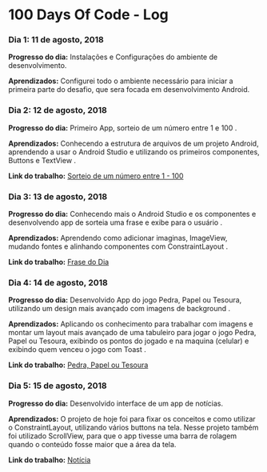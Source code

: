 # 100 Days Of Code - Log

### Dia 1: 11 de agosto, 2018

**Progresso do dia:**  Instalações e Configurações  do ambiente de desenvolvimento.

**Aprendizados:** Configurei todo o ambiente necessário para iniciar a primeira parte do desafio, que sera focada em desenvolvimento Android.

### Dia 2: 12 de agosto, 2018

**Progresso do dia:** Primeiro App, sorteio de um número entre 1 e 100  .

**Aprendizados:**  Conhecendo a estrutura de arquivos de um projeto Android, aprendendo a usar o Android Studio e utilizando os primeiros componentes, Buttons e TextView .

**Link do trabalho:** [Sorteio de um número entre 1 - 100](https://github.com/SergioDiniz/estudo_dev_android_27/tree/master/App_1_sorteio)

### Dia 3: 13 de agosto, 2018

**Progresso do dia:** Conhecendo mais o Android Studio e os componentes e desenvolvendo app de sorteia uma frase e exibe para o usuário .

**Aprendizados:** Aprendendo como adicionar imaginas, ImageView, mudando fontes e alinhando componentes com ConstraintLayout .

**Link do trabalho:** [Frase do Dia](https://github.com/SergioDiniz/estudo_dev_android_27/tree/master/App_2_frase_do_dia)

### Dia 4: 14 de agosto, 2018

**Progresso do dia:** Desenvolvido App do jogo Pedra, Papel ou Tesoura, utilizando um design mais avançado com imagens de background .

**Aprendizados:** Aplicando os conhecimento para trabalhar com imagens e montar um layout mais avançado de uma tabuleiro para jogar o jogo  Pedra, Papel ou Tesoura, exibindo os pontos do jogado e na maquina (celular) e exibindo quem venceu o jogo com Toast .

**Link do trabalho:** [Pedra, Papel ou Tesoura](https://github.com/SergioDiniz/estudo_dev_android_27/tree/master/App_3_pedra_papel_ou_tesoura)

### Dia 5: 15 de agosto, 2018

**Progresso do dia:**  Desenvolvido interface de um app de notícias.

**Aprendizados:**  O projeto de hoje foi para fixar os conceitos e como utilizar o ConstraintLayout, utilizando vários buttons na tela. Nesse projeto também foi utilizado ScrollView, para que o app tivesse uma barra de rolagem quando o conteúdo fosse maior que a área da tela.

**Link do trabalho:** [Notícia](https://github.com/SergioDiniz/estudo_dev_android_27/tree/master/App_4_noticia)

